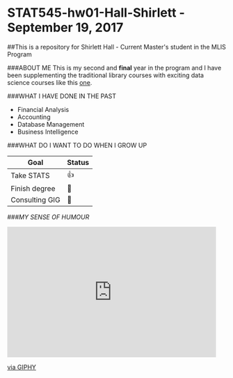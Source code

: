 # STAT545-hw01-Hall-Shirlett - September 19, 2017
##This is a repository for Shirlett Hall - Current Master's student in the MLIS Program

###ABOUT ME
This is my second and **final** year in the program and I have been supplementing the traditional
library courses with exciting data science courses like this [one](http://stat545.com/index.html).

###WHAT I HAVE DONE IN THE PAST
- Financial Analysis
- Accounting
- Database Management
- Business Intelligence


###WHAT DO I WANT TO DO WHEN I GROW UP

|    **Goal**    | **Status** |
|----------------|------------|
| Take STATS     | :thumbsup: |
| Finish degree  | :hammer:   |
| Consulting GIG | :hammer:   |


###*MY SENSE OF HUMOUR*


<iframe src="https://giphy.com/embed/m828HkzZg2jUk" width="480" height="300" frameBorder="0" class="giphy-embed" allowFullScreen></iframe><p><a href="https://giphy.com/gifs/big-fish-m828HkzZg2jUk">via GIPHY</a></p>



